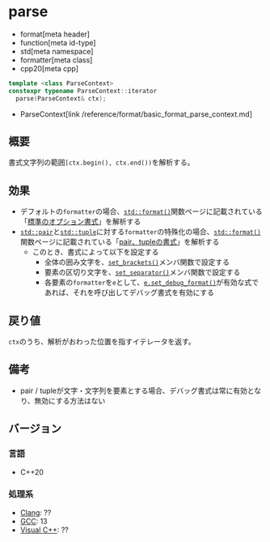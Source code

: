 # parse
* format[meta header]
* function[meta id-type]
* std[meta namespace]
* formatter[meta class]
* cpp20[meta cpp]

```cpp
template <class ParseContext>
constexpr typename ParseContext::iterator
  parse(ParseContext& ctx);
```
* ParseContext[link /reference/format/basic_format_parse_context.md]

## 概要
書式文字列の範囲`[ctx.begin(), ctx.end())`を解析する。


## 効果
- デフォルトの`formatter`の場合、[`std::format()`](/reference/format/format.md)関数ページに記載されている「[標準のオプション書式](/reference/format/format.md#std-format-options)」を解析する
- [`std::pair`](/reference/utility/pair.md)と[`std::tuple`](/reference/tuple/tuple.md)に対する`formatter`の特殊化の場合、[`std::format()`](/reference/format/format.md)関数ページに記載されている「[pair、tupleの書式](/reference/format/format.md#tuple-format-options)」を解析する
    - このとき、書式によって以下を設定する
        - 全体の囲み文字を、[`set_brackets()`](set_brackets.md)メンバ関数で設定する
        - 要素の区切り文字を、[`set_separator()`](set_separator.md)メンバ関数で設定する
        - 各要素の`formatter`を`e`として、[`e.set_debug_format()`](set_debug_format.md)が有効な式であれば、それを呼び出してデバッグ書式を有効にする


## 戻り値
`ctx`のうち、解析がおわった位置を指すイテレータを返す。


## 備考
- pair / tupleが文字・文字列を要素とする場合、デバッグ書式は常に有効となり、無効にする方法はない


## バージョン
### 言語
- C++20

### 処理系
- [Clang](/implementation.md#clang): ??
- [GCC](/implementation.md#gcc): 13
- [Visual C++](/implementation.md#visual_cpp): ??

